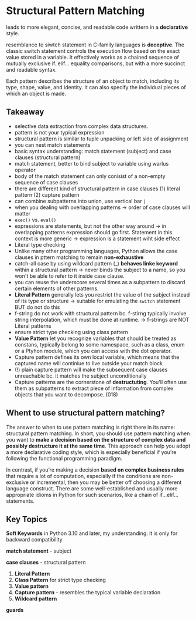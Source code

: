 # Structural Pattern Matching


leads to more elegant, concise, and readable code writtern in a **declarative** style.

resemblance to siwtch statement in C-family languages is **deceptive**. The classic switch statement controls the execution flow based on the exact value stored in a variable. It effectively works as a chained sequence of mutually exclusive if..elif... equality comparisons, but with a more succinct and readable syntax.

Each pattern describes the structure of an object to match, including its type, shape, value, and identity. It can also specify the individual pieces of which an object is made.


## Takeaway

- selective data extraction from complex data structures.
- pattern is not your typical expression
- structural pattern is similar to tuple unpacking or left side of assignment
- you can nest match statements
- basic syntax understanding: match statement (subject) and case clauses (structural pattern)
- match statement, better to bind subject to variable using warlus operator
- body of the match statement can only conisist of a non-empty sequence of case clauses
- there are different kind of structural pattern in case clauses (1) literal pattern (2) capture pattern
- can combine subpatterns into union, use vertical bar `|`
- when you dealing with overlapping patterns -> order of case clauses will matter
- `exec()` vs. `eval()`
- expressions are statements, but not the other way around -> in overlapping patterns expression should go first. Statement in this context is more generic -> expression is a statement wiht side effect
- Literal type checking 
- Unlike many other programming languages, Python allows the case clauses in pttern matching to remain **non-exhaustive**
- catch-all case by using wildcard pattern (_) **behaves linke keyword** within a structural pattern -> never binds the subject to a name, so you won't be able to refer to it inside case clause.
- you can reuse the underscore several times as a subpattern to discard certain elements of other patterns.
- **Literal Pattern** generally lets you restrict the value of the subject instead of its type or structure -> suitable for emulating the `switch` statement BUT do not do this
- f-string do not work with structural pattern bc. f-stirng typically involve string interpolation, which must be done at runtime. -> f-strings are NOT Literal patterns
- ensure strict type checking using class pattern
- **Value Pattern** let you recognize variables that should be treated as constans, typically belong to some namespace, such as a class, enum or a Ptyhon module, which you can access with the dot operator.
- Capture pattern defines its own local variable, which means that the captured name will continiue to live outside your match block
- (!) plain capture pattern will make the subsequent case clauses unreachable bc. it matches the subject unconditionally
- Capture patterns are the cornerstone of **destructuting**. You'll often use them as subpatterns to extract piece of information from complex objects that you want to decompose. (018)

## Whent to use structural pattern matching?
The answer to when to use pattern matching is right there in its name: structural pattern matching. In short, you should use pattern matching when you want to **make a decision based on the structure of complex data and possibly destructure it at the same time**. This approach can help you adopt a more declarative coding style, which is especially beneficial if you’re following the functional programming paradigm.

In contrast, if you’re making a decision **based on complex business rules** that require a lot of computation, especially if the conditions are non-exclusive or incremental, then you may be better off choosing a different language construct. There are some well-established and usually more appropriate idioms in Python for such scenarios, like a chain of if...elif... statements.

## Key Topics

**Soft Keywords** in Python 3.10 and later, my understanding: it is only for backward compatibility

**match statement** - subject

**case clauses** - structural pattern
1. **Literal Pattern**
2. **Class Pattern** for strict type checking  
3. **Value pattern**
4. **Capture pattern** - resembles the typical variable declaration
5. **Wildcard pattern**

**guards**